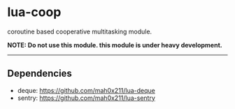 lua-coop
===

coroutine based cooperative multitasking module.

**NOTE: Do not use this module. this module is under heavy development.**

***

## Dependencies

- deque: <https://github.com/mah0x211/lua-deque>
- sentry: <https://github.com/mah0x211/lua-sentry>


